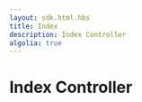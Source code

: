 ```yaml
---
layout: sdk.html.hbs
title: Index
description: Index Controller
algolia: true
---
```



# Index Controller
